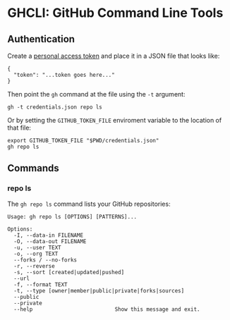 # GHCLI: GitHub Command Line Tools

## Authentication

Create a [personal access token][pat] and place it in a JSON file that looks like:

    {
      "token": "...token goes here..."
    }

Then point the `gh` command at the file using the `-t` argument:

    gh -t credentials.json repo ls

Or by setting the `GITHUB_TOKEN_FILE` enviroment variable to the location of that file:

    export GITHUB_TOKEN_FILE "$PWD/credentials.json"
    gh repo ls

[pat]: https://help.github.com/articles/creating-a-personal-access-token-for-the-command-line/

## Commands

### repo ls

The `gh repo ls` command lists your GitHub repositories:

    Usage: gh repo ls [OPTIONS] [PATTERNS]...

    Options:
      -I, --data-in FILENAME
      -O, --data-out FILENAME
      -u, --user TEXT
      -o, --org TEXT
      --forks / --no-forks
      -r, --reverse
      -s, --sort [created|updated|pushed]
      --url
      -f, --format TEXT
      -t, --type [owner|member|public|private|forks|sources]
      --public
      --private
      --help                          Show this message and exit.
